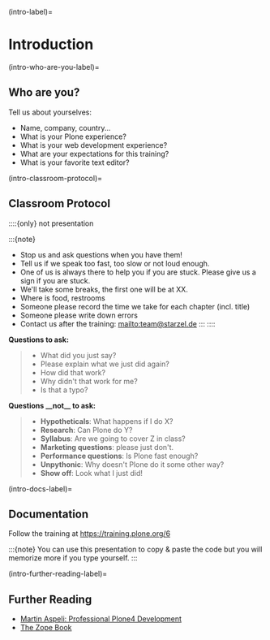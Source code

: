 (intro-label)=

# Introduction

(intro-who-are-you-label)=

## Who are you?

Tell us about yourselves:

- Name, company, country...
- What is your Plone experience?
- What is your web development experience?
- What are your expectations for this training?
- What is your favorite text editor?

(intro-classroom-protocol)=

## Classroom Protocol

::::{only} not presentation

:::{note}
- Stop us and ask questions when you have them!
- Tell us if we speak too fast, too slow or not loud enough.
- One of us is always there to help you if you are stuck. Please give us a sign if you are stuck.
- We'll take some breaks, the first one will be at XX.
- Where is food, restrooms
- Someone please record the time we take for each chapter (incl. title)
- Someone please write down errors
- Contact us after the training: <mailto:team@starzel.de>
:::
::::

**Questions to ask:**

> - What did you just say?
> - Please explain what we just did again?
> - How did that work?
> - Why didn't that work for me?
> - Is that a typo?

**Questions \_\_not\_\_ to ask:**

> - **Hypotheticals**: What happens if I do X?
> - **Research**: Can Plone do Y?
> - **Syllabus**: Are we going to cover Z in class?
> - **Marketing questions**: please just don't.
> - **Performance questions**: Is Plone fast enough?
> - **Unpythonic**: Why doesn't Plone do it some other way?
> - **Show off**: Look what I just did!

(intro-docs-label)=

## Documentation

Follow the training at <https://training.plone.org/6>

:::{note}
You can use this presentation to copy & paste the code but you will memorize more if you type yourself.
:::

(intro-further-reading-label)=

## Further Reading

- [Martin Aspeli: Professional Plone4 Development](https://www.packtpub.com/web-development/professional-plone-4-development)
- [The Zope Book](https://zope.readthedocs.io/en/latest/zopebook/)
